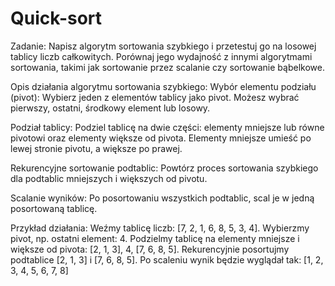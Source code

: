 # Quick-sort
Zadanie:
Napisz algorytm sortowania szybkiego i przetestuj go na losowej tablicy liczb całkowitych. Porównaj jego wydajność z innymi algorytmami sortowania, takimi jak sortowanie przez scalanie czy sortowanie bąbelkowe.

Opis działania algorytmu sortowania szybkiego:
Wybór elementu podziału (pivot):
Wybierz jeden z elementów tablicy jako pivot. Możesz wybrać pierwszy, ostatni, środkowy element lub losowy.

Podział tablicy:
Podziel tablicę na dwie części: elementy mniejsze lub równe pivotowi oraz elementy większe od pivota.
Elementy mniejsze umieść po lewej stronie pivotu, a większe po prawej.

Rekurencyjne sortowanie podtablic:
Powtórz proces sortowania szybkiego dla podtablic mniejszych i większych od pivotu.

Scalanie wyników:
Po posortowaniu wszystkich podtablic, scal je w jedną posortowaną tablicę.

Przykład działania:
Weźmy tablicę liczb: [7, 2, 1, 6, 8, 5, 3, 4].
Wybierzmy pivot, np. ostatni element: 4.
Podzielmy tablicę na elementy mniejsze i większe od pivota: [2, 1, 3], 4, [7, 6, 8, 5].
Rekurencyjnie posortujmy podtablice [2, 1, 3] i [7, 6, 8, 5].
Po scaleniu wynik będzie wyglądał tak: [1, 2, 3, 4, 5, 6, 7, 8]



